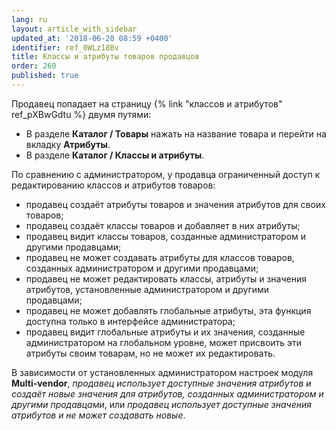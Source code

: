 ```yaml
---
lang: ru
layout: article_with_sidebar
updated_at: '2018-06-20 08:59 +0400'
identifier: ref_0WLz18Bv
title: Классы и атрибуты товаров продавцов
order: 260
published: true
---
```

Продавец попадает на страницу {% link "классов и атрибутов" ref_pXBwGdtu %} двумя путями:

- В разделе **Каталог / Товары** нажать на название товара и перейти на вкладку **Атрибуты**.
- В разделе **Каталог / Классы и атрибуты**.

По сравнению с администратором, у продавца ограниченный доступ к редактированию классов и атрибутов товаров:

*   продавец создаёт атрибуты товаров и значения атрибутов для своих товаров;
*   продавец создаёт классы товаров и добавляет в них атрибуты;
*   продавец видит классы товаров, созданные администратором и другими продавцами;
*   продавец не может создавать атрибуты для классов товаров, созданных администратором и другими продавцами; 
*   продавец не может редактировать классы, атрибуты и значения атрибутов, установленные администратором и другими продавцами;
*   продавец не может добавлять глобальные атрибуты, эта функция доступна только в интерфейсе администратора;
*   продавец видит глобальные атрибуты и их значения, созданные администратором на глобальном уровне, может присвоить эти атрибуты своим товарам, но не может их редактировать.
  

В зависимости от установленных администратором настроек модуля **Multi-vendor**, _продавец использует доступные значения атрибутов и создаёт новые значения для атрибутов, созданных администратором и другими продавцами_, или _продавец использует доступные значения атрибутов и не может создавать новые_.
